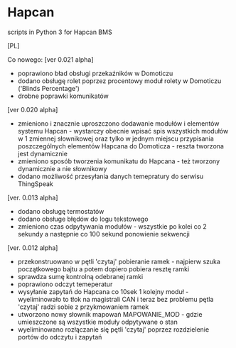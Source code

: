 # Hapcan
scripts in Python 3 for Hapcan BMS

[PL]


Co nowego: 
[ver 0.021 alpha]
- poprawiono bład obsługi przekaźników w Domoticzu
- dodano obsługę rolet poprzez procentowy moduł rolety w Domoticzu ('Blinds Percentage')
- drobne poprawki komunikatów

[ver 0.020 alpha]
- zmieniono i znacznie uproszczono dodawanie modułów i elementów systemu Hapcan - wystarczy obecnie wpisać spis wszystkich modułów w 1 zmiennej słownikowej oraz tylko w jednym miejscu przypisania poszczególnych elementów Hapcana do Domoticza - reszta tworzona jest dynamicznie
- zmieniono sposób tworzenia komunikatu do Hapcana - też tworzony dynamicznie a nie słownikowy
- dodano możliwość przesyłania danych temepratury do serwisu ThingSpeak

[ver. 0.013 alpha]
- dodano obsługę termostatów
- dodano obsługe błędów do logu tekstowego
- zmieniono czas odpytywania modułów - wszystkie po kolei co 2 sekundy a następnie co 100 sekund ponowienie sekwencji

[ver. 0.012 alpha]

- przekonstruowano w pętli 'czytaj' pobieranie ramek - najpierw szuka początkowego bajtu a potem dopiero pobiera resztę ramki
- sprawdza sumę kontrolną odebranej ramki
- poprawiono odczyt temeperatur
- wysyłanie zapytań do Hapcana co 10sek 1 kolejny moduł - wyeliminowało to tłok na magistrali CAN i teraz bez problemu pętla 'czytaj' radzi sobie z przykmowaniem ramek
- utworzono nowy słownik mapowań MAPOWANIE_MOD - gdzie umieszczone są wszystkie moduły odpytywane o stan
- wyeliminowano rozłączanie się pętli 'czytaj' poprzez rozdzielenie portów do odczytu i zapytań





